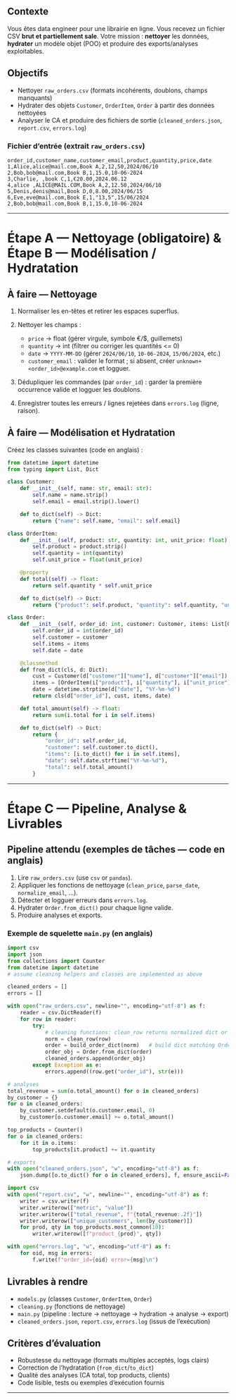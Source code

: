 ## Contexte

Vous êtes data engineer pour une librairie en ligne.
Vous recevez un fichier CSV **brut et partiellement sale**. Votre mission : **nettoyer** les données, **hydrater** un modèle objet (POO) et produire des exports/analyses exploitables.

## Objectifs

* Nettoyer `raw_orders.csv` (formats incohérents, doublons, champs manquants)
* Hydrater des objets `Customer`, `OrderItem`, `Order` à partir des données nettoyées
* Analyser le CA et produire des fichiers de sortie (`cleaned_orders.json`, `report.csv`, `errors.log`)

### Fichier d’entrée (extrait `raw_orders.csv`)

```
order_id,customer_name,customer_email,product,quantity,price,date
1,Alice,alice@mail.com,Book A,2,12,50,2024/06/10
2,Bob,bob@mail.com,Book B,1,15.0,10-06-2024
3,Charlie, ,book C,1,€20.00,2024.06.12
4,alice ,ALICE@MAIL.COM,Book A,2,12.50,2024/06/10
5,Denis,denis@mail,Book D,0,8.00,2024/06/15
6,Eve,eve@mail.com,Book E,1,"13,5",15/06/2024
2,Bob,bob@mail.com,Book B,1,15.0,10-06-2024
```

---

# Étape A — Nettoyage (obligatoire) & Étape B — Modélisation / Hydratation

## À faire — Nettoyage

1. Normaliser les en-têtes et retirer les espaces superflus.
2. Nettoyer les champs :

   * `price` → float (gérer virgule, symbole €/$, guillemets)
   * `quantity` → int (filtrer ou corriger les quantités <= 0)
   * `date` → `YYYY-MM-DD` (gérer `2024/06/10`, `10-06-2024`, `15/06/2024`, etc.)
   * `customer_email` : valider le format ; si absent, créer `unknown+<order_id>@example.com` et logguer.
3. Dédupliquer les commandes (par `order_id`) : garder la première occurrence valide et logguer les doublons.
4. Enregistrer toutes les erreurs / lignes rejetées dans `errors.log` (ligne, raison).

## À faire — Modélisation et Hydratation

Créez les classes suivantes (code en anglais) :

```python
from datetime import datetime
from typing import List, Dict

class Customer:
    def __init__(self, name: str, email: str):
        self.name = name.strip()
        self.email = email.strip().lower()

    def to_dict(self) -> Dict:
        return {"name": self.name, "email": self.email}

class OrderItem:
    def __init__(self, product: str, quantity: int, unit_price: float):
        self.product = product.strip()
        self.quantity = int(quantity)
        self.unit_price = float(unit_price)

    @property
    def total(self) -> float:
        return self.quantity * self.unit_price

    def to_dict(self) -> Dict:
        return {"product": self.product, "quantity": self.quantity, "unit_price": self.unit_price}

class Order:
    def __init__(self, order_id: int, customer: Customer, items: List[OrderItem], date: datetime):
        self.order_id = int(order_id)
        self.customer = customer
        self.items = items
        self.date = date

    @classmethod
    def from_dict(cls, d: Dict):
        cust = Customer(d["customer"]["name"], d["customer"]["email"])
        items = [OrderItem(i["product"], i["quantity"], i["unit_price"]) for i in d["items"]]
        date = datetime.strptime(d["date"], "%Y-%m-%d")
        return cls(d["order_id"], cust, items, date)

    def total_amount(self) -> float:
        return sum(i.total for i in self.items)

    def to_dict(self) -> Dict:
        return {
            "order_id": self.order_id,
            "customer": self.customer.to_dict(),
            "items": [i.to_dict() for i in self.items],
            "date": self.date.strftime("%Y-%m-%d"),
            "total": self.total_amount()
        }
```

---

# Étape C — Pipeline, Analyse & Livrables

## Pipeline attendu (exemples de tâches — code en anglais)

1. Lire `raw_orders.csv` (use `csv` or `pandas`).
2. Appliquer les fonctions de nettoyage (`clean_price`, `parse_date`, `normalize_email`, ...).
3. Détecter et logguer erreurs dans `errors.log`.
4. Hydrater `Order.from_dict()` pour chaque ligne valide.
5. Produire analyses et exports.

### Exemple de squelette `main.py` (en anglais)

```python
import csv
import json
from collections import Counter
from datetime import datetime
# assume cleaning helpers and classes are implemented as above

cleaned_orders = []
errors = []

with open("raw_orders.csv", newline="", encoding="utf-8") as f:
    reader = csv.DictReader(f)
    for row in reader:
        try:
            # cleaning functions: clean_row returns normalized dict or raises ValueError
            norm = clean_row(row)
            order = build_order_dict(norm)   # build dict matching Order.from_dict expected shape
            order_obj = Order.from_dict(order)
            cleaned_orders.append(order_obj)
        except Exception as e:
            errors.append((row.get("order_id"), str(e)))

# analyses
total_revenue = sum(o.total_amount() for o in cleaned_orders)
by_customer = {}
for o in cleaned_orders:
    by_customer.setdefault(o.customer.email, 0)
    by_customer[o.customer.email] += o.total_amount()

top_products = Counter()
for o in cleaned_orders:
    for it in o.items:
        top_products[it.product] += it.quantity

# exports
with open("cleaned_orders.json", "w", encoding="utf-8") as f:
    json.dump([o.to_dict() for o in cleaned_orders], f, ensure_ascii=False, indent=2)

import csv
with open("report.csv", "w", newline="", encoding="utf-8") as f:
    writer = csv.writer(f)
    writer.writerow(["metric", "value"])
    writer.writerow(["total_revenue", f"{total_revenue:.2f}"])
    writer.writerow(["unique_customers", len(by_customer)])
    for prod, qty in top_products.most_common(10):
        writer.writerow([f"product_{prod}", qty])

with open("errors.log", "w", encoding="utf-8") as f:
    for oid, msg in errors:
        f.write(f"order_id={oid} error={msg}\n")
```

## Livrables à rendre

* `models.py` (classes `Customer`, `OrderItem`, `Order`)
* `cleaning.py` (fonctions de nettoyage)
* `main.py` (pipeline : lecture → nettoyage → hydration → analyse → export)
* `cleaned_orders.json`, `report.csv`, `errors.log` (issus de l’exécution)

## Critères d’évaluation

* Robustesse du nettoyage (formats multiples acceptés, logs clairs)
* Correction de l’hydratation (`from_dict`/`to_dict`)
* Qualité des analyses (CA total, top products, clients)
* Code lisible, tests ou exemples d’exécution fournis

---
